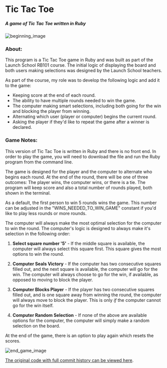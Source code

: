 # Tic Tac Toe
##### *A game of Tic Tac Toe written in Ruby*

![beginning_image](https://i.imgur.com/SEKGEa2.png)

### About:

This program is a Tic Tac Toe game in Ruby and was built as part of the Launch School RB101 course. The initial logic of displaying the board and both users making selections was designed by the Launch School teachers. 

As part of the course, my role was to develop the following logic and add it to the game:

* Keeping score at the end of each round.
* The ability to have multiple rounds needed to win the game.
* The computer making smart selections, including both going for the win and blocking the player from winning.
* Alternating which user (player or computer) begins the current round.
* Asking the player if they'd like to repeat the game after a winner is declared.


### Game Notes:

This version of Tic Tac Toe is written in Ruby and there is no front end. In order to play the game, you will need to download the file and run the Ruby program from the command line.

The game is designed for the player and the computer to alternate who begins each round. At the end of the round, there will be one of three outcomes: The player wins, the computer wins, or there is a tie. The program will keep score and also a total number of rounds played, both shown in the terminal.

As a default, the first person to win 5 rounds wins the game. This number can be adjusted in the "WINS_NEEDED_TO_WIN_GAME" constant if you'd like to play less rounds or more rounds.

The computer will always make the most optimal selection for the computer to win the round. The computer's logic is designed to always make it's selection in the following order:

1. **Select square number '5'** - If the middle square is available, the computer will always select this square first. This square gives the most options to win the round.

2. **Computer Seals Victory** - If the computer has two consecutive squares filled out, and the next square is available, the computer will go for the win. The computer will always choose to go for the win, if available, as opposed to moving to block the player.

3. **Computer Blocks Player** - If the player has two consecutive squares filled out, and is one square away from winning the round, the computer will always move to block the player. This is only *if* the computer cannot go for the win itself.

4. **Computer Random Selection** - If none of the above are available options for the computer, the computer will simply make a random selection on the board.

At the end of the game, there is an option to play again which resets the scores.

![end_game_image](https://i.imgur.com/9xqOKfD.png)

[The original code with full commit history can be viewed here](https://github.com/westonludeke/launch_school_rb101/blob/master/6_lesson/tic_tac_toe.rb).
